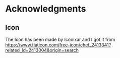 # Acknowledgments
## Icon
The Icon has been made by Iconixar and I got it from https://www.flaticon.com/free-icon/chef_2413341?related_id=2413004&origin=search